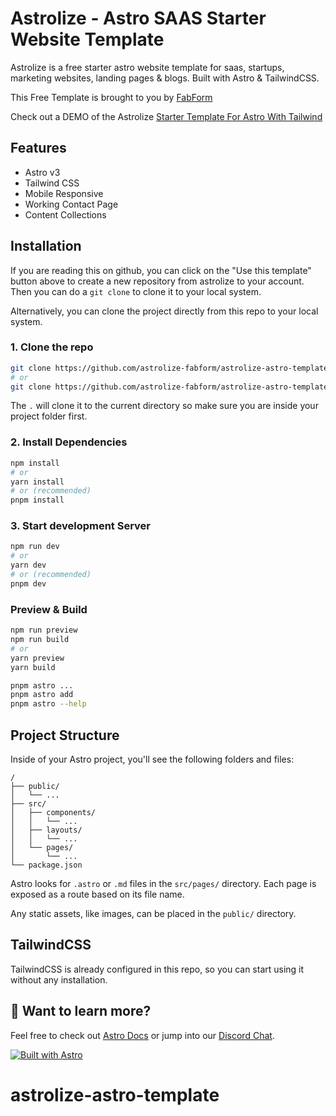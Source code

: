 # Astrolize - Astro SAAS Starter Website Template

Astrolize is a free starter astro website template for saas, startups, marketing websites, landing pages & blogs. Built with Astro & TailwindCSS.

This Free Template is brought to you by [FabForm](https://fabform.io)

Check out a DEMO of the Astrolize [Starter Template For Astro With Tailwind](https://astrolize.fabform.io)


## Features 

* Astro v3
* Tailwind CSS
* Mobile Responsive
* Working Contact Page
* Content Collections

## Installation

If you are reading this on github, you can click on the "Use this template" button above to create a new repository from astrolize to your account. Then you can do a `git clone` to clone it to your local system.

Alternatively, you can clone the project directly from this repo to your local system.

### 1. Clone the repo

```bash
git clone https://github.com/astrolize-fabform/astrolize-astro-template.git myProjectName
# or
git clone https://github.com/astrolize-fabform/astrolize-astro-template.git .
```

The `.` will clone it to the current directory so make sure you are inside your project folder first.

### 2. Install Dependencies

```bash
npm install
# or
yarn install
# or (recommended)
pnpm install
```

### 3. Start development Server

```bash
npm run dev
# or
yarn dev
# or (recommended)
pnpm dev
```

### Preview & Build

```bash
npm run preview
npm run build
# or
yarn preview
yarn build
```


```bash
pnpm astro ...
pnpm astro add
pnpm astro --help
```

## Project Structure

Inside of your Astro project, you'll see the following folders and files:

```
/
├── public/
│   └── ...
├── src/
│   ├── components/
│   │   └── ...
│   ├── layouts/
│   │   └── ...
│   └── pages/
│       └── ...
└── package.json
```

Astro looks for `.astro` or `.md` files in the `src/pages/` directory. Each page is exposed as a route based on its file name.

Any static assets, like images, can be placed in the `public/` directory.

## TailwindCSS

TailwindCSS is already configured in this repo, so you can start using it without any installation.

## 👀 Want to learn more?

Feel free to check out [Astro Docs](https://docs.astro.build) or jump into our [Discord Chat](https://web3templates.com/discord).

[![Built with Astro](https://astro.badg.es/v1/built-with-astro.svg)](https://astro.build)
# astrolize-astro-template
